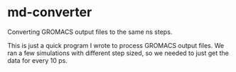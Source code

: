 # md-converter
Converting GROMACS output files to the same ns steps.

This is just a quick program I wrote to process GROMACS output files. We ran a few simulations with different step sized, so we needed to just get the data for every 10 ps. 
